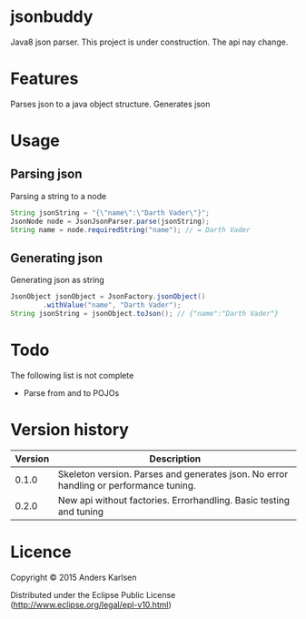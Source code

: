 # jsonbuddy
Java8 json parser. This project is under construction. The api nay change.

# Features
Parses json to a java object structure. Generates json

# Usage
## Parsing json
Parsing a string to a node
```java
String jsonString = "{\"name\":\"Darth Vader\"}";
JsonNode node = JsonJsonParser.parse(jsonString);
String name = node.requiredString("name"); // = Darth Vader
```
## Generating json
Generating json as string
```java
JsonObject jsonObject = JsonFactory.jsonObject()
        .withValue("name", "Darth Vader");
String jsonString = jsonObject.toJson(); // {"name":"Darth Vader"}
```

# Todo
The following list is not complete
- Parse from and to POJOs

# Version history

Version | Description
------- | -------------
0.1.0   | Skeleton version. Parses and generates json. No error handling or performance tuning.
0.2.0   | New api without factories. Errorhandling. Basic testing and tuning


# Licence
Copyright © 2015 Anders Karlsen

Distributed under the Eclipse Public License (http://www.eclipse.org/legal/epl-v10.html)